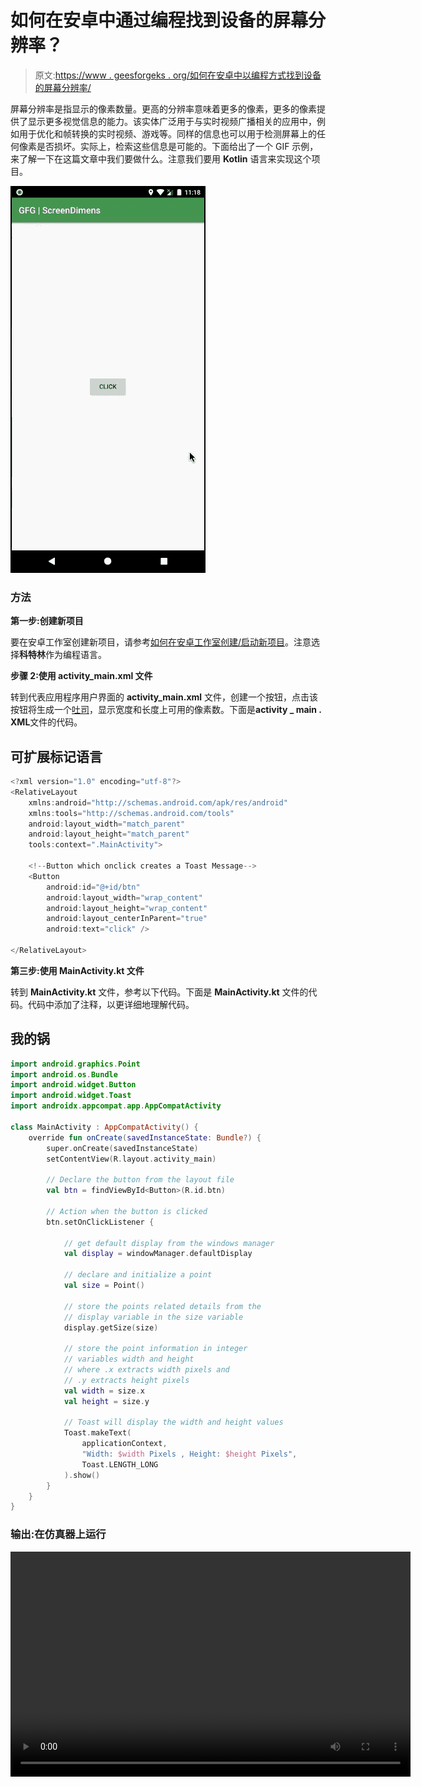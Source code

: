 # 如何在安卓中通过编程找到设备的屏幕分辨率？

> 原文:[https://www . geesforgeks . org/如何在安卓中以编程方式找到设备的屏幕分辨率/](https://www.geeksforgeeks.org/how-to-find-the-screen-resolution-of-a-device-programmatically-in-android/)

屏幕分辨率是指显示的像素数量。更高的分辨率意味着更多的像素，更多的像素提供了显示更多视觉信息的能力。该实体广泛用于与实时视频广播相关的应用中，例如用于优化和帧转换的实时视频、游戏等。同样的信息也可以用于检测屏幕上的任何像素是否损坏。实际上，检索这些信息是可能的。下面给出了一个 GIF 示例，来了解一下在这篇文章中我们要做什么。注意我们要用 **Kotlin** 语言来实现这个项目。

![Sample gif](img/f15232c8400dc64e17c3669d6ccfb0a5.png)

### 方法

**第一步:创建新项目**

要在安卓工作室创建新项目，请参考[如何在安卓工作室创建/启动新项目](https://www.geeksforgeeks.org/android-how-to-create-start-a-new-project-in-android-studio/)。注意选择**科特林**作为编程语言。

**步骤 2:使用 activity_main.xml 文件**

转到代表应用程序用户界面的 **activity_main.xml** 文件，创建一个按钮，点击该按钮将生成一个[吐司](https://www.geeksforgeeks.org/android-what-is-toast-and-how-to-use-it-with-examples/)，显示宽度和长度上可用的像素数。下面是**activity _ main . XML**文件的代码。

## 可扩展标记语言

```kt
<?xml version="1.0" encoding="utf-8"?>
<RelativeLayout 
    xmlns:android="http://schemas.android.com/apk/res/android"
    xmlns:tools="http://schemas.android.com/tools"
    android:layout_width="match_parent"
    android:layout_height="match_parent"
    tools:context=".MainActivity">

    <!--Button which onclick creates a Toast Message-->
    <Button
        android:id="@+id/btn"
        android:layout_width="wrap_content"
        android:layout_height="wrap_content"
        android:layout_centerInParent="true"
        android:text="click" />

</RelativeLayout>
```

**第三步:使用 MainActivity.kt 文件**

转到 **MainActivity.kt** 文件，参考以下代码。下面是 **MainActivity.kt** 文件的代码。代码中添加了注释，以更详细地理解代码。

## 我的锅

```kt
import android.graphics.Point
import android.os.Bundle
import android.widget.Button
import android.widget.Toast
import androidx.appcompat.app.AppCompatActivity

class MainActivity : AppCompatActivity() {
    override fun onCreate(savedInstanceState: Bundle?) {
        super.onCreate(savedInstanceState)
        setContentView(R.layout.activity_main)

        // Declare the button from the layout file
        val btn = findViewById<Button>(R.id.btn)

        // Action when the button is clicked
        btn.setOnClickListener {

            // get default display from the windows manager
            val display = windowManager.defaultDisplay

            // declare and initialize a point
            val size = Point()

            // store the points related details from the 
            // display variable in the size variable
            display.getSize(size)

            // store the point information in integer 
            // variables width and height
            // where .x extracts width pixels and 
            // .y extracts height pixels
            val width = size.x
            val height = size.y

            // Toast will display the width and height values
            Toast.makeText(
                applicationContext,
                "Width: $width Pixels , Height: $height Pixels",
                Toast.LENGTH_LONG
            ).show()
        }
    }
}
```

### **输出:在仿真器上运行**

<video class="wp-video-shortcode" id="video-498008-1" width="640" height="360" preload="metadata" controls=""><source type="video/mp4" src="https://media.geeksforgeeks.org/wp-content/uploads/20201006230931/Screen-Recording-2020-10-02-at-23.18.32.mp4?_=1">[https://media.geeksforgeeks.org/wp-content/uploads/20201006230931/Screen-Recording-2020-10-02-at-23.18.32.mp4](https://media.geeksforgeeks.org/wp-content/uploads/20201006230931/Screen-Recording-2020-10-02-at-23.18.32.mp4)</video>